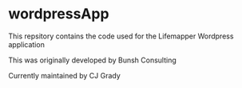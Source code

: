 # wordpressApp
This repsitory contains the code used for the Lifemapper Wordpress application

This was originally developed by Bunsh Consulting

Currently maintained by CJ Grady
